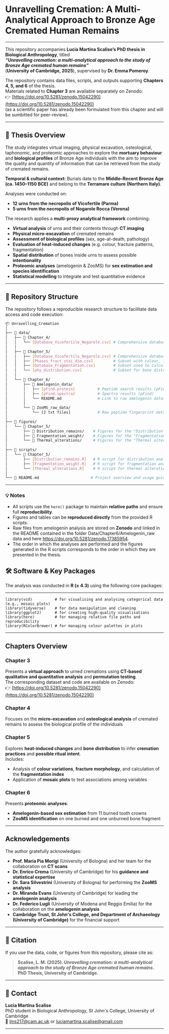 # Unravelling Cremation: A Multi-Analytical Approach to Bronze Age Cremated Human Remains

---

This repository accompanies **Lucia Martina Scalise’s PhD thesis in Biological Anthropology**, titled  
**_“Unravelling cremation: a multi-analytical approach to the study of Bronze Age cremated human remains”_**  
(**University of Cambridge, 2025**), supervised by **Dr. Emma Pomeroy**.

The repository contains data files, scripts, and outputs supporting **Chapters 4, 5, and 6** of the thesis.  
Materials related to **Chapter 3** are available separately on Zenodo:  
👉 [https://doi.org/10.5281/zenodo.15042290](https://doi.org/10.5281/zenodo.15042290)  
(as a scientific paper has already been formulated from this chapter and will be sumbitted for peer-review).

---

## 📘 Thesis Overview

The study integrates virtual imaging, physical excavation, osteological, taphonomic, and proteomic approaches to explore the **mortuary behaviour** and **biological profiles** of Bronze Age individuals with the aim to improve the quality and quantity of information that can be retrieved from the study of cremated remains.

**Temporal & cultural context:** Burials date to the **Middle–Recent Bronze Age (ca. 1450–1150 BCE)** and belong to the **Terramare culture (Northern Italy)**.

Analyses were conducted on:
- **12 urns from the necropolis of Vicofertile (Parma)**  
- **5 urns from the necropolis of Nogarole Rocca (Verona)**  

The research applies a **multi-proxy analytical framework** combining:

-  **Virtual analysis** of urns and their contents through **CT imaging**
-  **Physical micro-excavation** of cremated remains
-  **Assessment of biological profiles** (sex, age-at-death, pathology)
-  **Evaluation of heat-induced changes** (e.g. colour, fracture patterns, fragmentation)
-  **Spatial distribution** of bones inside urns to assess possible **intentionality**
-  **Proteomic analyses** (amelogenin & ZooMS) for **sex estimation and species identification**
-  **Statistical modelling** to integrate and test quantitative evidence

---

## 📂 Repository Structure

The repository follows a reproducible research structure to facilitate data access and code execution:

```bash
📦 Unravelling_Cremation
│
├── 📁 data/
│   ├── 📁 Chapter_4/
│   │   └── [Database_Vicofertile_Nogarole.csv] # Comprehensive database
│   │
│   ├── 📁 Chapter_5/
│   │   ├── [Database_Vicofertile_Nogarole.csv] # Comprehensive database
│   │   ├── [Phases_fract_stai_dim.csv]         # Subset with colour, fracture, staining, and dimension data
│   │   ├── [Database_Fragmentation.csv]        # Subset used to calculate Fragmentation Index
│   │   └── [phy_distribution.csv]              # Subset for bone distribution analysis inside urns
│   │
│   └── 📁 Chapter_6/
│       ├── 📁 Amelogenin_data/
│       │   ├── [pFind.protein]          # Peptide search results (pFind)
│       │   ├── [pFind.spectra]          # Spectra results (pFind)
│       │   └── README.md                # Link to raw amelogenin dataset on **Zenodo**
│       │
│       └── 📁 ZooMS_raw_data/
│           └── [2 txt files]            # Raw peptide fingerprint data from ZooMS analyses
│
├── 📁 figures/
│   └── 📁 Chapter_5/
│       ├── 📁 Distribution_remains/    # Figures for the "Distribution remains" paragraph
│       ├── 📁 Fragmentation_weight/    # Figures for the "Fragmentation & weight" paragraph
│       └── 📁 Thermal_alterations/     # Figures for the "Thermal alterations" paragraph
│
├── 📁 scripts/
│   └── 📁 Chapter_5/
│       ├── [Distribution_remains.R]   # R script for distribution analyses & figures
│       ├── [Fragmentation_weight.R]   # R script for fragmentation analyses & figures
│       └── [Thermal_alterations.R]    # R script for thermal alteration analyses & figures
│
└── 📄 README.md                       # Project overview and usage guide
```
---

### 💡 Notes

- All scripts use the `here()` package to maintain **relative paths** and ensure full **reproducibility**.  
- Figures and tables can be **reproduced directly** from the provided R scripts.  
- Raw files from amelogenin analysis are stored on **Zenodo** and linked in the README contained in the folder Data/Chapter6/Amelogenin_raw data and here https://doi.org/10.5281/zenodo.17385954.
- The order in which the analyses are performed and the figures generated in the R scripts corresponds to the order in which they are presented in the thesis.

## 🛠️ Software & Key Packages

The analysis was conducted in **R (≥ 4.3)** using the following core packages:

---
```
library(vcd)          # for visualising and analysing categorical data (e.g., mosaic plots)
library(tidyverse)    # for data manipulation and cleaning
library(ggplot2)      # for creating high-quality visualisations
library(here)         # for managing relative file paths and reproducibility
library(RColorBrewer) # for managing colour palettes in plots
```
---

## Chapters Overview

### **Chapter 3**
Presents a **virtual approach** to urned cremations using **CT-based qualitative and quantitative analysis** and **permutation testing**.  
The corresponding dataset and code are available on Zenodo:  
👉 [https://doi.org/10.5281/zenodo.15042290](https://doi.org/10.5281/zenodo.15042290)

### **Chapter 4**
Focuses on the **micro-excavation** and **osteological analysis** of cremated remains to assess the biological profile of the individuals

### **Chapter 5**
Explores **heat-induced changes** and **bone distribution** to infer **cremation practices** and **possible ritual intent**.  
Includes:
- Analysis of **colour variations**, **fracture morphology**, and calculation of the **fragmentation index**
- Application of **mosaic plots** to test associations among variables

### **Chapter 6**
Presents **proteomic analyses**:
- **Amelogenin-based sex estimation** from 11 burned tooth crowns  
- **ZooMS identification** on one burned and one unburned bone fragment  

---

## Acknowledgements

The author gratefully acknowledges:

- **Prof. Maria Pia Morigi** (University of Bologna) and her team for the collaboration on **CT scans**
- **Dr. Enrico Crema** (University of Cambridge) for his **guidance and statistical expertise**
- **Dr. Sara Silvestrini** (University of Bologna) for performing the **ZooMS analysis**
- **Dr. Miranda Evans** (University of Cambridge) for leading the **amelogenin analysis**
- **Dr. Federico Lugli** (University of Modena and Reggio Emilia) for the collaboration on the **amelogenin analysis**
- **Cambridge Trust, St John's College, and Department of Archaeology (University of Cambridge)** for the financial support

---

## 📜 Citation

If you use the data, code, or figures from this repository, please cite as:

> **Scalise, L. M. (2025). _Unravelling cremation: a multi-analytical approach to the study of Bronze Age cremated human remains_. PhD Thesis, University of Cambridge.**

---

## 📧 Contact

**Lucia Martina Scalise**  
PhD student in Biological Anthropology, St John's College, University of Cambridge  
📩 [lms217@cam.ac.uk](mailto:lms217@cam.ac.uk) or [luciamartina.scalise@gmail.com](mailto:luciamartina.scalise@gmail.com)

---


